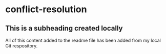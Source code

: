 # conflict-resolution
## This is a subheading created locally

All of this content added to the readme file has been added from my local Git respository.